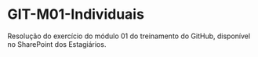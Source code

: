 # GIT-M01-Individuais
Resolução do exercício do módulo 01 do treinamento do GitHub, disponível no SharePoint dos Estagiários.
